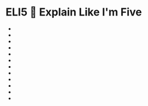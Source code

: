 # ELI5 👶 Explain Like I'm Five

* [](ELI5-BEAM-VM.md)
* [](ELI5-Atoms.md)
* [](ELI5-Processes.md)
* [](ELI5-Process-Heaps.md)
* [](ELI5-Input-Output-and-Ports.md)
* [](ELI5-Tracing.md)
* [](ELI5-BIF-and-NIF-functions.md)
* [](ELI5-Types.md)
* [](ELI5-External-Term-Format.md)
* [](ELI5-Property-Based-Testing.md)
* [](ELI5-Efficiency.md)
* [](ELI5-Memory-Performance.md)
